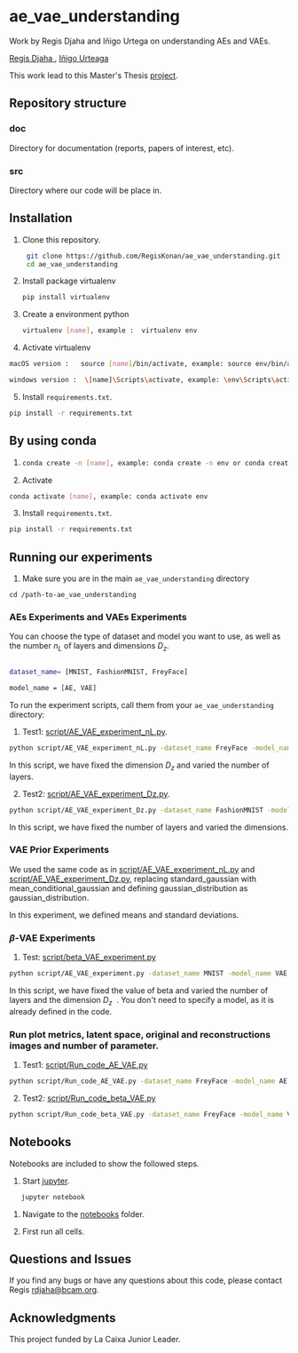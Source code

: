 # ae_vae_understanding

Work by Regis Djaha and Iñigo Urtega on understanding AEs and VAEs.

[Regis Djaha ][Regis], [Iñigo Urteaga][Iñigo ]

[Regis]: https://github.com/RegisKonan
[Iñigo]: https://iurteaga.github.io/

This work lead to this Master's Thesis [project](https://github.com/RegisKonan/ae_vae_understanding/blob/a00e1b481b5d796bc9fea429763acd4923cc4698/reports/Regis_Djaha_AMMI_project_2023.pdf).

[paper]: ...

## Repository structure

### doc

Directory for documentation (reports, papers of interest, etc).

### src

Directory where our code will be place in.
## Installation

1. Clone this repository.
   ```sh
    git clone https://github.com/RegisKonan/ae_vae_understanding.git
    cd ae_vae_understanding
   ```

2. Install package virtualenv
   ```sh
   pip install virtualenv
   ```
3. Create a environment python
   ```sh
   virtualenv [name], example :  virtualenv env
   ```
4. Activate virtualenv
   
```sh 
macOS version :   source [name]/bin/activate, example: source env/bin/activate
```

```sh 
windows version :  \[name]\Scripts\activate, example: \env\Scripts\activate
```
5. Install `requirements.txt`.

 ```sh
 pip install -r requirements.txt
 ```
## By using conda
1.  
   ```sh
   conda create -n [name], example: conda create -n env or conda create -n env python=3.12.2
   ```
2. Activate 
```sh
conda activate [name], example: conda activate env
```
3. Install `requirements.txt`.
```sh
pip install -r requirements.txt
```
   
## Running our experiments

1. Make sure you are in the main `ae_vae_understanding` directory

```
cd /path-to-ae_vae_understanding
```
   
### AEs Experiments and VAEs Experiments

You can choose the type of dataset and model you want to use, as well as the number $n_L$ of layers and dimensions $D_z$.

```sh

dataset_name= [MNIST, FashionMNIST, FreyFace]

model_name = [AE, VAE]

```

To run the experiment scripts, call them from your `ae_vae_understanding` directory:

1. Test1: [script/AE_VAE_experiment_nL.py](./script/AE_VAE_experiment_nL.py).
   
```sh
python script/AE_VAE_experiment_nL.py -dataset_name FreyFace -model_name AE   -n_L 3 7  -D_z 5
```

In this script, we have fixed the dimension $D_z$ and varied the number of layers.


2. Test2: [script/AE_VAE_experiment_Dz.py](./script/AE_VAE_experiment_Dz.py).
   
```sh
python script/AE_VAE_experiment_Dz.py -dataset_name FashionMNIST -model_name VAE   -n_L 3   -D_z  2 5
```

In this script, we have fixed the number of layers and varied the dimensions.

### VAE Prior Experiments

We used the same code as in [script/AE_VAE_experiment_nL.py](./script/AE_VAE_experiment_nL.py) and [script/AE_VAE_experiment_Dz.py](./script/AE_VAE_experiment_Dz.py), replacing standard_gaussian with mean_conditional_gaussian and defining gaussian_distribution as gaussian_distribution.

In this experiment, we defined means and standard deviations.

### $\beta$-VAE Experiments

1. Test: [script/beta_VAE_experiment.py](./script/beta_VAE_experiment.py) 
   
```sh
python script/AE_VAE_experiment.py -dataset_name MNIST -model_name VAE  -beta 0.02 1 1.5 10 -n_L 1 -D_z 5
```

In this script, we have fixed the value of beta and varied the number of layers and the dimension $D_z$
​
 . You don't need to specify a model, as it is already defined in the code.

### Run plot metrics, latent space, original and reconstructions images and number of parameter.

1. Test1: [script/Run_code_AE_VAE.py](./script/Run_code_AE_VAE.py) 
   
```sh
python script/Run_code_AE_VAE.py -dataset_name FreyFace -model_name AE  -n_L 1 -D_z 2
```


2. Test2: [script/Run_code_beta_VAE.py](./script/Run_code_beta_VAE.py) 
   
```sh
python script/Run_code_beta_VAE.py -dataset_name FreyFace -model_name VAE  -beta 0.02 1 1.5 10 -n_L 1 -D_z 5
```

## Notebooks

Notebooks are included to show the followed steps.

1. Start [jupyter](https://jupyter.org).
```sh
   jupyter notebook
```

1. Navigate to the [notebooks](https://github.com/iurteaga/vae_understanding/tree/0d6386509fea6a3bf58298143d00c1475ddfb2df/notebooks) folder.

1. First run all cells.

 
Questions and Issues
--------------------

If you find any bugs or have any questions about this code, please contact Regis [rdjaha@bcam.org](rdjaha@bcam.org). 

Acknowledgments
--------------------

This project funded by La Caixa Junior Leader.
